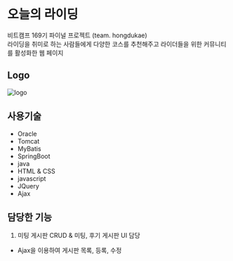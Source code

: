 # 오늘의 라이딩
비트캠프 169기 파이널 프로젝트 (team. hongdukae)<br>
라이딩을 취미로 하는 사람들에게 다양한 코스를 추천해주고 라이더들을 위한 커뮤니티를 활성화한 웹 페이지

## Logo
![logo](https://user-images.githubusercontent.com/69250105/102057557-6d1f0080-3e31-11eb-8c15-9faf74fad800.png)

## 사용기술
- Oracle
- Tomcat
- MyBatis
- SpringBoot
- java
- HTML & CSS
- javascript
- JQuery
- Ajax

## 담당한 기능
1. 미팅 게시판 CRUD & 미팅, 후기 게시판 UI 담당
  + Ajax을 이용하여 게시판 목록, 등록, 수정
